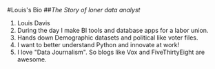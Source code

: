 #Louis's Bio 
##*The Story of loner data analyst*


1. Louis Davis
2. During the day I make BI tools and database apps for a labor union.
3. Hands down Demographic datasets and political like voter files. 
4. I want to better understand Python and innovate at work!
5. I love "Data Journalism". So blogs like Vox and FiveThirtyEight are awesome. 
